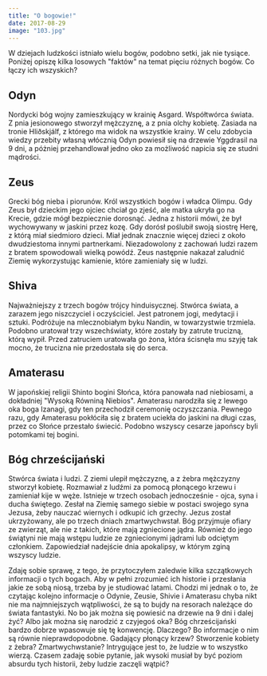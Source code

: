 ```yaml
---
title: "O bogowie!"
date: 2017-08-29
image: "103.jpg"
---
```


W dziejach ludzkości istniało wielu bogów, podobno setki, jak nie tysiące. Poniżej opiszę kilka losowych "faktów" na temat pięciu różnych bogów. Co łączy ich wszyskich?

## Odyn
Nordycki bóg wojny zamieszkujący w krainię Asgard. Współtwórca świata. Z pnia jesionowego stworzył mężczyznę, a z pnia olchy kobietę. Zasiada na tronie Hliðskjálf, z którego ma widok na wszystkie krainy. W celu zdobycia wiedzy przebity własną włócznią Odyn powiesił się na drzewie Yggdrasil na 9 dni, a póżniej przehandlował jedno oko za możliwość napicia się ze studni mądrości.

## Zeus
Grecki bóg nieba i piorunów. Król wszystkich bogów i władca Olimpu. Gdy Zeus był dzieckim jego ojciec chciał go zjeść, ale matka ukryła go na Krecie, gdzie mógł bezpiecznie dorosnąć. Jedna z historii mówi, że był wychowywany w jaskini przez kozę. Gdy dorósł poślubił swoją siostrę Herę, z którą miał siedmioro dzieci. Miał jednak znacznie więcej dzieci z około dwudziestoma innymi partnerkami. Niezadowolony z zachowań ludzi razem z bratem spowodowali wielką powódź. Zeus następnie nakazał zaludnić Ziemię wykorzystując kamienie, które zamieniały się w ludzi.

## Shiva
Najważniejszy z trzech bogów trójcy hinduisycznej. Stwórca świata, a zarazem jego niszczyciel i oczyściciel. Jest patronem jogi, medytacji i sztuki. Podróżuje na mlecznobiałym byku Nandin, w towarzystwie trzmiela. Podobno uratował trzy wszechświaty, które zostały by zatrute trucizną, którą wypił. Przed zatruciem uratowała go żona, która ścisnęła mu szyję tak mocno, że trucizna nie przedostała się do serca.

## Amaterasu
W japońskiej religii Shinto bogini Słońca, która panowała nad niebiosami, a dokładniej "Wysoką Równiną Niebios". Amaterasu narodziła się z lewego oka boga Izanagi, gdy ten przechodził ceremonię oczyszczania. Pewnego razu, gdy Amaterasu pokłóciła się z bratem uciekła do jaskini na długi czas, przez co Słońce przestało świecić. Podobno wszyscy cesarze japońscy byli potomkami tej bogini.

## Bóg chrześcijański
Stwórca świata i ludzi. Z ziemi ulepił mężczyznę, a z żebra mężczyzny stworzył kobietę. Rozmawiał z ludźmi za pomocą płonącego krzewu i zamieniał kije w węże. Istnieje w trzech osobach jednocześnie - ojca, syna i ducha świętego. Zesłał na Ziemię samego siebie w postaci swojego syna Jezusa, żeby nauczać wiernych i odkupić ich grzechy. Jezus został ukrzyżowany, ale po trzech dniach zmartwychwstał. Bóg przyjmuje ofiary ze zwierząt, ale nie z takich, które mają zgniecione jądra. Również do jego świątyni nie mają wstępu ludzie ze zgniecionymi jądrami lub odciętym członkiem. Zapowiedział nadejście dnia apokalipsy, w którym zginą wszyscy ludzie.

Zdaję sobie sprawę, z tego, że przytoczyłem zaledwie kilka szczątkowych informacji o tych bogach. Aby w pełni zrozumieć ich historie i przesłania jakie ze sobą niosą, trzeba by je studiować latami. Chodzi mi jednak o to, że czytając kolejno informacje o Odynie, Zeusie, Shivie i Amaterasu chyba nikt nie ma najmniejszych wątpliwości, że są to bujdy na resorach należące do świata fantastyki. No bo jak można się powiesić na drzewie na 9 dni i dalej żyć? Albo jak można się narodzić z czyjegoś oka? Bóg chrześcijański bardzo dobrze wpasowuje się tę konwencję. Dlaczego? Bo informacje o nim są równie nieprawdopodobne. Gadający płonący krzew? Stworzenie kobiety z żebra? Zmartwychwstanie? Intrygujące jest to, że ludzie w to wszystko wierzą. Czasem zadaję sobie pytanie, jak wysoki musiał by być poziom absurdu tych historii, żeby ludzie zaczęli wątpić?